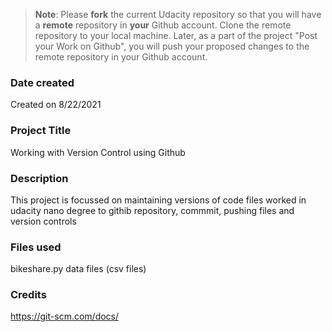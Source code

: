>**Note**: Please **fork** the current Udacity repository so that you will have a **remote** repository in **your** Github account. Clone the remote repository to your local machine. Later, as a part of the project "Post your Work on Github", you will push your proposed changes to the remote repository in your Github account.

### Date created
Created on 8/22/2021

### Project Title
Working with Version Control using Github

### Description
This project is focussed on maintaining versions of code files worked in udacity nano degree to githib repository, commmit, pushing files and version controls

### Files used
bikeshare.py
data files (csv files)

### Credits
https://git-scm.com/docs/

